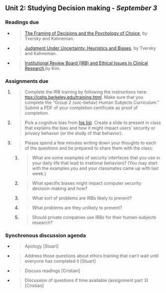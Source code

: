 
## Unit 2: Studying Decision making - *September 3*

### Readings due

  - > [The Framing of Decisions and the Psychology of Choice](https://www.jstor.org/stable/1685855?seq=1#page_scan_tab_contents), by Tversky and Kahneman.

  - > [Judgment Under Uncertainty: Heuristics and Biases](https://www.jstor.org/stable/1738360), by Tversky and Kahneman.

  - > [Institutional Review Board (IRB) and Ethical Issues in Clinical Research](https://www.ncbi.nlm.nih.gov/pmc/articles/PMC3272525/),by Kim.



### Assignments due

1.  > Complete the IRB training by following the instructions here: [ttps://cphs.berkeley.edu/training.html</span>](https://cphs.berkeley.edu/training.html). Make sure that you complete the “Group 2 (soc-behav) Human Subjects Curriculum.” Submit a PDF of your completion certificate as proof of completion.

1.  > Pick a cognitive bias from [his list</span>](https://en.wikipedia.org/wiki/List_of_cognitive_biases). Create a slide to present in class that explains the bias and how it might impact users’ security or privacy behavior (or the study of that behavior).

1.  > Please spend a few minutes writing down your thoughts to each of the questions and be prepared to share them with the class:

	1.  > What are some examples of security interfaces that you use in your daily life that lead to irrational behaviors? (You may start with the examples you and your classmates came up with last week.)

	1.  > What specific biases might impact computer security decision-making and how?

	1.  > What sort of problems are IRBs likely to prevent?

	1.  > What problems are they unlikely to prevent?

	1.  > Should private companies use IRBs for their human-subjects research?



### Synchronous discussion agenda

  - > Apology \[Stuart\]

  - > Address those questions about ethics training that can’t wait until everyone has completed it \[Stuart\]

  - > Discuss readings \[Cristian\]

  - > Discussion of questions if time available (assignment part 3) \[Cristian\]
